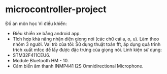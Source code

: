 # microcontroller-project
Đồ án môn học Vi điều khiển:
  - Điều khiển xe bằng android app.
  - Tích hợp khả năng nhận diện giọng nói (các chữ cái a, o, u).
Làm theo nhóm 3 người.
Vai trò của tôi: Sử dụng thuật toán fft, áp dụng quá trình trích xuất mfcc để lấy được đặc trưng của giọng nói.
Linh kiện sử dụng:
  - STM32F411CEU6.
  - Module Bluetooth HM - 10.
  - Cảm biến âm thanh INMP441 I2S Omnidirectional Microphone.
    
